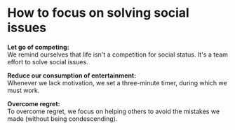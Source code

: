 # How to focus on solving social issues  

**Let go of competing:**   
We remind ourselves that life isn't a competition for social status. It's a team effort to solve social issues.    

**Reduce our consumption of entertainment:**   
Whenever we lack motivation, we set a three-minute timer, during which we must work.    

**Overcome regret:**   
To overcome regret, we focus on helping others to avoid the mistakes we made (without being condescending).   
